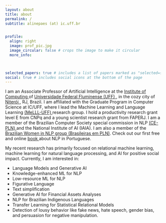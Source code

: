 ```yaml
---
layout: about
title: about
permalink: /
subtitle: alinepaes (at) ic.uff.br 


profile:
  align: right
  image: prof_pic.jpg
  image_circular: false # crops the image to make it circular
  more_info: 
     


selected_papers: true # includes a list of papers marked as "selected={true}"
social: true # includes social icons at the bottom of the page
---
```


I am an Associate Professor of Artificial Intelligence at the <a href="https://www.ic.uff.br/"> Institute of Computing </a> of <a href="https://www.uff.br/"> Universidade Federal Fluminense (UFF) </a>, in the cozy city of <a href="https://g.co/kgs/4Gt8DdR"> Niterói </a>, RJ, Brazil. I am affiliated with the Graduate Program in Computer Science at IC/UFF, where I lead the Machine Learning and Language Learning <a href="https://github.com/MeLLL-UFF">(MeLLL-UFF) </a>research group.  I hold a productivity research grant level E from CNPq and a young scientist research grant from FAPERJ. I am a member of the Brazilian Computer Society special commission in NLP <a href="https://sites.google.com/view/ce-pln/inicio"> (CE-PLN) </a> and the National Institute of AI (IAIA). I am also a member of the <a href ="https://brasileiraspln.com/"> Brazilian Women in NLP group (Brasileiras em PLN)</a>. Check out our first free and online <a href="https://brasileiraspln.com/livro-pln/"> book </a> about NLP in Portuguese. 

My recent research has primarily focused on relational machine learning, machine learning for natural language processing, and AI for positive social impact. Currently, I am interested in:
 - Language Models and Generative AI 
 - Knowledge-enhanced ML for NLP
 - Low-resource ML for NLP
 - Figurative Language
 - Text simplification
 - Generative AI for Financial Assets Analyses
 - NLP for Brazilian Indigenous Languages
 - Transfer Learning for Statistical Relational Models
 - Detection of lousy behavior like fake news, hate speech, gender bias, and persuasion for negative manipulation.



